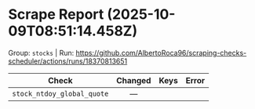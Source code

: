 # Scrape Report (2025-10-09T08:51:14.458Z)

Group: `stocks`  |  Run: https://github.com/AlbertoRoca96/scraping-checks-scheduler/actions/runs/18370813651

| Check | Changed | Keys | Error |
|---|:---:|:--|:--|
| `stock_ntdoy_global_quote` | — |  |  |
